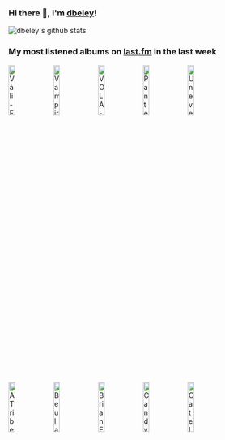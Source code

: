 ### Hi there 👋, I'm [dbeley](https://dbeley.ovh/en)!

![dbeley's github stats](https://github-readme-stats.vercel.app/api?username=dbeley)

### My most listened albums on [last.fm](https://www.last.fm/user/d_beley) in the last week

[<img src='https://lastfm.freetls.fastly.net/i/u/300x300/367267fe527b4e8a89231131062a4a0b.jpg' width='16%' height='16%' alt='Vàli - Forlatt'>](https://www.last.fm/music/v%25c3%25a0li/forlatt)&nbsp;
[<img src='https://lastfm.freetls.fastly.net/i/u/300x300/61fe67ac1045c545a57bfc81da022f91.png' width='16%' height='16%' alt='Vampire Weekend - Vampire Weekend'>](https://www.last.fm/music/vampire%2bweekend/vampire%2bweekend)&nbsp;
[<img src='https://lastfm.freetls.fastly.net/i/u/300x300/0daf0b208974beb224e7161e68aa239b.jpg' width='16%' height='16%' alt='VOLA - Witness'>](https://www.last.fm/music/vola/witness)&nbsp;
[<img src='https://lastfm.freetls.fastly.net/i/u/300x300/bf7207240ac7461dbdf0ee761f96b701.png' width='16%' height='16%' alt='Pantera - Cowboys From Hell'>](https://www.last.fm/music/pantera/cowboys%2bfrom%2bhell)&nbsp;
[<img src='https://lastfm.freetls.fastly.net/i/u/300x300/5cd3eb10c0b5405684aedfc28e235488.png' width='16%' height='16%' alt='Uneven Structure - Februus'>](https://www.last.fm/music/uneven%2bstructure/februus)&nbsp;
<br>
[<img src='https://lastfm.freetls.fastly.net/i/u/300x300/1ed2a8b06875441f85256b2f162fdf9b.png' width='16%' height='16%' alt='A Tribe Called Quest - The Low End Theory'>](https://www.last.fm/music/a%2btribe%2bcalled%2bquest/the%2blow%2bend%2btheory)&nbsp;
[<img src='https://lastfm.freetls.fastly.net/i/u/300x300/ce653ac58a7d7c512cb43d0c1d508adc.jpg' width='16%' height='16%' alt='Beulah - When Your Heartstrings Break'>](https://www.last.fm/music/beulah/when%2byour%2bheartstrings%2bbreak)&nbsp;
[<img src='https://lastfm.freetls.fastly.net/i/u/300x300/3169d4d7ca95457ab3c52dee4fb5447b.png' width='16%' height='16%' alt='Brian Eno - Before and After Science'>](https://www.last.fm/music/brian%2beno/before%2band%2bafter%2bscience)&nbsp;
[<img src='https://lastfm.freetls.fastly.net/i/u/300x300/b6cb3ed542d54666b415b0fd25ec9432.png' width='16%' height='16%' alt='Candy Claws - Ceres & Calypso in the Deep Time'>](https://www.last.fm/music/candy%2bclaws/ceres%2b%2526%2bcalypso%2bin%2bthe%2bdeep%2btime)&nbsp;
[<img src='https://lastfm.freetls.fastly.net/i/u/300x300/f80044198111337673cbfe0a2478796e.jpg' width='16%' height='16%' alt='Cate Le Bon - Crab Day'>](https://www.last.fm/music/cate%2ble%2bbon/crab%2bday)&nbsp;
<br>
